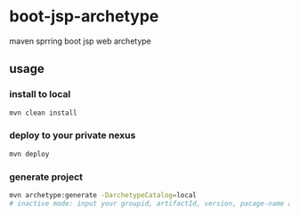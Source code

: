 # boot-jsp-archetype
maven sprring boot jsp web archetype

## usage
### install to local
```bash
mvn clean install
```
### deploy to your private nexus
```bash
mvn deploy
```
### generate project
```bash
mvn archetype:generate -DarchetypeCatalog=local
# inactive mode: input your groupid, artifactId, version, pacage-name and so on....
```